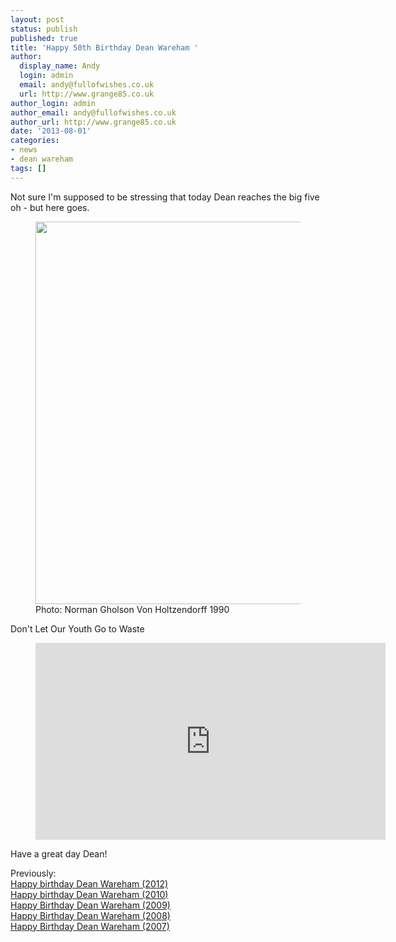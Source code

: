 ```yaml
---
layout: post
status: publish
published: true
title: 'Happy 50th Birthday Dean Wareham '
author:
  display_name: Andy
  login: admin
  email: andy@fullofwishes.co.uk
  url: http://www.grange85.co.uk
author_login: admin
author_email: andy@fullofwishes.co.uk
author_url: http://www.grange85.co.uk
date: '2013-08-01'
categories:
- news
- dean wareham
tags: []
---
```

<p>Not sure I'm supposed to be stressing that today Dean reaches the big five oh - but here goes.<br />
<figure class="caption aligncenter"><img src="https://media.fullofwishes.co.uk/01-galaxie_500/pictures/dean_wareham_tiom.jpg" width="612" height="612" class /><figcaption class="caption-text"> Photo: Norman Gholson Von Holtzendorff 1990</figcaption></figure>
<p>Don't Let Our Youth Go to Waste<br />
</p>
<figure class="caption aligncenter"><iframe width="560" height="315" src="https://www.youtube.com/embed/1X-EHldG7BA" frameborder="0" allowfullscreen></iframe><figcaption class="caption-text"></figcaption></figure>
<p>Have a great day Dean!</p>
<p>Previously:<br />
<a href="/2012/08/01/happy-birthday-dean-wareham-3/" title="Happy birthday Dean Wareham (2012)">Happy birthday Dean Wareham (2012)</a><br />
<a href="/2010/08/01/happy-birthday-dean-wareham-2/" title="Happy Birthday Dean Wareham (2010)">Happy birthday Dean Wareham (2010)</a><br />
<a href="/2009/08/01/happy-birthday-dean-wareham/" title="Happy Birthday Dean Wareham (2009)">Happy Birthday Dean Wareham (2009)</a><br />
<a href="/2008/08/01/happy-birthday-dean-2/" title="Happy Birthday Dean Wareham (2008)">Happy Birthday Dean Wareham (2008)</a><br />
<a href="/2007/08/01/happy-birthday-dean/" title="Happy Birthday Dean Wareham (2007)">Happy Birthday Dean Wareham (2007)</a></p>
